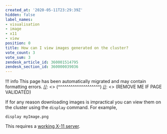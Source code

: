 ```yaml
---
created_at: '2020-05-11T23:29:39Z'
hidden: false
label_names:
- visualisation
- image
- x11
- view
position: 0
title: How can I view images generated on the cluster?
vote_count: 3
vote_sum: 3
zendesk_article_id: 360001514795
zendesk_section_id: 360000039036
---
```




[//]: <> (REMOVE ME IF PAGE VALIDATED)
[//]: <> (vvvvvvvvvvvvvvvvvvvv)
!!! info
    This page has been automatically migrated and may contain formatting errors.
[//]: <> (^^^^^^^^^^^^^^^^^^^^)
[//]: <> (REMOVE ME IF PAGE VALIDATED)

<p>If for any reason downloading images is impractical you can view them on the cluster using the <code>display</code> command. For example,</p>
<pre><code>display myImage.png</code></pre>
<p>This requires a <a href="https://support.nesi.org.nz/hc/en-gb/articles/360001075975" target="_self">working X-11 server</a>.</p>